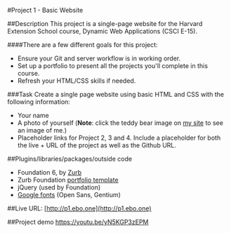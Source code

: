 #Project 1 - Basic Website


##Description
This project is a single-page website for the Harvard Extension School course, Dynamic Web Applications (CSCI E-15). 

####There are a few different goals for this project:

+ Ensure your Git and server workflow is in working order.
+ Set up a portfolio to present all the projects you'll complete in this course.
+ Refresh your HTML/CSS skills if needed.

###Task
Create a single page website using basic HTML and CSS with the following information:

+ Your name
+ A photo of yourself (**Note**: click the teddy bear image on [my site](http://p1.ebo.one) to see an image of me.)
+ Placeholder links for Project 2, 3 and 4. Include a placeholder for both the live + URL of the project as well as the Github URL.


##Plugins/libraries/packages/outside code
+ Foundation 6, by [Zurb](http://foundation.zurb.com)
+ Zurb Foundation [portfolio template](http://foundation.zurb.com/templates-previews-sites-f6/portfolio.html)
+ jQuery (used by Foundation)
+ [Google fonts](http://google.com/fonts) (Open Sans, Gentium)


##Live URL:
[http://p1.ebo.one](http://p1.ebo.one)


##Project demo
[https://youtu.be/yN5KGP3zEPM ](https://youtu.be/yN5KGP3zEPM)




